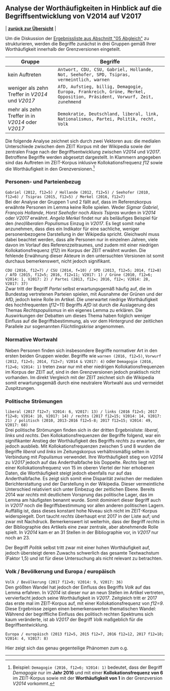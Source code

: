 ## Analyse der Worthäufigkeiten in Hinblick auf die Begriffsentwicklung von V2014 auf V2017

| [**zurück zur Übersicht**](../README.md) |

Um die Diskussion der [Ergebnissliste aus Abschnitt "05 Abgleich"](../05_Abgleich/README.md) zu strukturieren, werden die Begriffe zunächst in drei Gruppen gemäß Ihrer Worthäufigkeit innerhalb der Grenzversionen eingeteilt. 

| Gruppe | Begriffe |
| - | - |
| kein Auftreten | `Antwort, CDU, CSU, Gabriel, Hollande, Not, Seehofer, SPD, Tsipras, vermeintlich, warnen` |
| weniger als zehn Treffer in *V2014* und *V2017* | `AfD, Aufstieg, billig, Demagogie, Europa, Frankreich, Grüne, Merkel, Opposition, Präsident, Vorwurf, Zeit, zunehmend` |
| mehr als zehn Treffer in in *V2014* oder *V2017* | `Demokratie, Deutschland, liberal, link, Nationalismus, Partei, Politik, recht, Volk` |

Die folgende Analyse zeichnet sich durch zwei Vektoren aus: die medialen Unterschiede zwischen dem ZEIT Korpus mit der Wikipedia sowie der zentralen Frage nach der Begriffsentwicklung zwischen *V2014* und *V2017*. Betroffene Begriffe werden abgesetzt dargestellt. In Klammern angegeben sind das Auftreten im ZEIT-Korpus inklusive Kollokationsfrequenz *f12* sowie die Worthäufigkeit in den Grenzversionen.[^1]

[^1]: Beispiel: `Demagogie (2016, f12=6; V2014: 1)` bedeutet, dass der Begriff *Demagogie* nur im **Jahr 2016** und mit einer **Kollokationsfrequenz von 6** im ZEIT-Korpus sowie mit der **Worthäufigkeit von 1** in der Grenzversion *V2014* vorkommt. 

### Personen- und Parteienbezug

`Gabriel (2012, f12=5) / Hollande (2012, f12=5) / Seehofer (2010, f12=6) / Tsipras (2015, f12=5) / Merkel (2016, f12=7)`  
Bei der Analyse der Gruppen 1 und 2 fällt auf, dass im Referenzkorpus erwähnte Personen im Lemma keine Rolle spielen. Weder *Sigmar Gabriel*, *François Hollande*, *Horst Seehofer* noch *Alexis Tsipras* wurden in *V2014* oder *V2017* erwähnt. *Angela Merkel* findet nur als beiläufiges Beispiel für den *(neo)liberalen Populismus* Einzug in *V2017*. Es liegt somit nahe anzunehmen, dass dies ein Indikator für eine sachliche, weniger personenbezogene Darstellung in der Wikipedia spricht. Gleichwohl muss dabei beachtet werden, dass alle Personen nur in einzelnen Jahren, viele davon im Vorlauf des Referenzzeitraumes, und zudem mit einer niedrigen Kollokationsfrequenz (*f12*) im Korpus der ZEIT erwähnt wurden. Die fehlende Erwähnung dieser Akteure in den untersuchten Versionen ist somit durchaus bemerkenswert, nicht jedoch signifikant.

`CDU (2016, f12=7) / CSU (2014, f=10) / SPD (2013, f12=5; 2014, f12=8) / AfD (2015, f12=5; 2016, f12=11; V2017: 1) / Grüne (2010, f12=6; V2014: 1, V2017: 2) / Partei (2013, f12=; 2016, f12=; V2014: 28, V2017: 37)`  
Zwar tritt der Begriff *Partei* selbst erwartungsgemäß häufig auf, die im Bundestag vertretenen Parteien spielen, mit Ausnahme der Grünen und der AfD, jedoch keine Rolle im Artikel. Die unerwartet niedrige Worthäufigkeit des hochfrequenten (*f12*=11) Begriffs *AfD* ist durch die Auslagerung des Themas *Rechtspopulismus* in ein eigenes Lemma zu erklären. Die Auswirkungen der Debatten um dieses Thema haben folglich weniger Einfluss auf die Begriffsbestimmung, als vor dem Hintergrund der zeitlichen Parallele zur sogenannten *Flüchtlingskrise* angenommen.

### Normative Wortwahl

Neben Personen finden sich insbesondere Begriffe normativer Art in den ersten beiden Gruppen wieder. Begriffe wie `warnen (2016, f12=5)`, `Vorwurf (2012, f12=5; 2014, f12=7; V2014 & V2017: 4)` oder `Demagogie (2016, f12=6; V2014: 1)` treten zwar nur mit eher niedrigen Kollokationsfrequenzen im Korpus der ZEIT auf, sind in den Grenzversionen jedoch praktisch nicht vorhanden. Im direkt Vergleich mit der ZEIT zeichnet sich die Wikipedia somit erwartungsgemäß durch eine neutralere Wortwahl aus und vermeidet Zuspitzungen. 

### Politische Strömungen

`liberal (2017 f12=7; V2014: 6, V2017: 13) / links (2016 f12=5; 2017 f12=8; V2014: 10, V2017: 14) / rechts (2017 f12=15; V2014: 14, V2017: 21) / politisch (2010, 2013-2016 f12=5-8; 2017 f12=15; V2014: 49, V2017: 68)`   
Drei politische Strömungen finden sich in der dritten Ergebnisliste: *liberal*, *links* und *rechts*. Den Kollokationsfrequenzen der Begriffe folgend, war ein signifikanter Anstieg der Worthäufigkeit des Begriffs *rechts* zu erwarten, der jedoch ausblieb. Mit Kollokationsfrequenzen zwischen 5 und 8 wurden die Begriffe *liberal* und *links* im Zeitungskorpus verhältnismäßig selten in Verbindung mit *Populismus* verwendet. Ihre Worthäufigkeit stieg von *V2014* zu *V2017* jedoch auf das Anderthalbfache bis Doppelte. *Rechts* liegt mit einer Kollokationsfrequenz von 15 im oberen Viertel der hier erhobenen Daten, die Worthäufigkeit steigt jedoch ebenfalls nur auf das Anderthalbfache. Es zeigt sich somit eine Disparität zwischen der medialen Berichterstattung und der Darstellung in der Wikipedia. Dieser vermeintliche Unterschied relativiert sich unter Einbezug der zeitlichen Ebene. Bereits 2014 war *rechts* mit deutlichem Vorsprung das politische Lager, das im Lemma am häufigsten benannt wurde. Somit dominiert dieser Begriff auch in *V2017* noch die Begriffsbestimmung vor allen anderen politischen Lagern. Auffällig ist, dass dieses konstant hohe Niveau sich nicht im ZEIT-Korpus widerspiegelt. Dort taucht *rechts* überhaupt erst 2017 in der Liste auf; und zwar mit Nachdruck. Bemerkenswert ist weiterhin, dass der Begriff *rechts* in der Bibliographie des Artikels eine zwar zentrale, aber abnehmende Rolle spielt. In *V2014* kam er an 31 Stellen in der Bibliographie vor, in *V2017* nur noch an 23.

Der Begriff *Politik* selbst tritt zwar mit einer hohen Worthäufigkeit auf, jedoch übersteigt deren Zuwachs schwerlich das gesamte Textwachstum (Faktor 1,5) und ist für diese Untersuchung als nicht relevant zu betrachten.

### Volk / Bevölkerung und Europa / europäisch

`Volk / Bevölkerung (2017 f12=9; V2014: 9, V2017: 36)`  
Den größten Wandel hat jedoch der Einfluss des Begriffs *Volk* auf das Lemma erfahren. In *V2014* ist dieser nur an neun Stellen im Artikel vertreten, vervierfacht jedoch seine Worthäufigkeit in *V2017*. Zeitgleich tritt er 2017 das erste mal im ZEIT-Korpus auf, mit einer Kollokationsfrequenz von *f12=9*. Diese Ergebnisse zeigen einen bemerkenswerten thematischen Wandel: Während der begriffliche Einfluss des politisch rechten Spektrums sich kaum veränderte, ist ab *V2017* der Begriff *Volk* maßgeblich für die Begriffsentwicklung.

`Europa / europäisch (2013 f12=5, 2015 f12=7, 2016 f12=12, 2017 f12=18; V2014: 4, V2017: 8)`

Hier zeigt sich das genau gegenteilige Phänomen zum o.g.

---